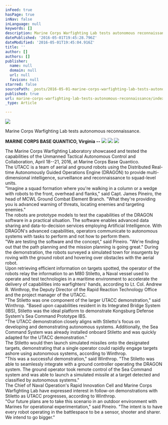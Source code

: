 ```yaml
---
inFeed: true
hasPage: true
inNav: false
inLanguage: null
keywords: []
description: Marine Corps Warfighting Lab tests autonomous reconnaissance.
datePublished: '2016-05-01T19:45:28.796Z'
dateModified: '2016-05-01T19:45:04.916Z'
title: ''
author: []
authors: []
publisher:
  name: null
  domain: null
  url: null
  favicon: null
starred: false
sourcePath: _posts/2016-05-01-marine-corps-warfighting-lab-tests-autonomous-reconnaissance.md
published: true
url: marine-corps-warfighting-lab-tests-autonomous-reconnaissance/index.html
_type: Article

---
```

![](https://the-grid-user-content.s3-us-west-2.amazonaws.com/dae193a1-2a86-4188-be05-fe3bdc8635c0.jpg)

Marine Corps Warfighting Lab tests autonomous reconnaissance.

**MARINE CORPS BASE QUANTICO, Virginia --**
![](https://the-grid-user-content.s3-us-west-2.amazonaws.com/c1cd3fb0-e7be-4342-b1cd-e952d8abfd04.jpg)
![](https://the-grid-user-content.s3-us-west-2.amazonaws.com/fe9b9dda-1f85-4299-bdea-5b72e2cad7d0.jpg)
![](https://the-grid-user-content.s3-us-west-2.amazonaws.com/8d25a73b-c2fa-43ac-8d85-92923291e81b.jpg)

The Marine Corps Warfighting Laboratory showcased and tested the capabilities of the Unmanned Tactical Autonomous Control and Collaboration, April 18--21, 2016, at Marine Corps Base Quantico.   
The UTACC is a team of aerial and ground robots using the Distributed Real-time Autonomously Guided Operations Engine (DRAGON) to provide multi-dimensional intelligence, surveillance and reconnaissance to squad-level units.   
"Imagine a squad formation where you're walking in a column or a wedge with robots to the front, overhead and flanks," said Capt. James Pineiro, the head of MCWL Ground Combat Element Branch. "What they're providing you is advanced warning of threats, locating enemies and targeting enemies."   
The robots are prototype models to test the capabilities of the DRAGON software in a practical situation. The software enables advanced data sharing and data-to-decision services employing Artificial Intelligence. With DRAGON's advanced capabilities, operators communicate to autonomous systems with tasks to perform and not how to perform them.   
"We are testing the software and the concept," said Pineiro. "We're finding out that the path planning and the mission planning is going great." During the demonstration, the robots surveyed a simulated town for insurgents by roving with the ground robot and hovering over obstacles with the aerial robot.   
Upon retrieving efficient information on targets spotted, the operator of the robots relay the information to an M80 Stiletto, a Naval vessel used to operate and test technologies in a maritime environment to accelerate the delivery of capabilities into warfighters' hands, according to Lt. Col. Andrew R. Winthrop, the Deputy Director of the Rapid Reaction Technology Office and the project manager of the UTACC.   
"The Stiletto was one component of the larger UTACC demonstration," said Winthrop. "Based upon capabilities resident in its Integrated Bridge System (IBS), Stiletto was the ideal platform to demonstrate Kongsburg Defense System's Sea Command Prototype IBS.   
"The UTACC demonstration closely aligns with Stiletto's focus on developing and demonstrating autonomous systems. Additionally, the Sea Command System was already installed onboard Stiletto and was quickly adapted for the UTACC demonstration."   
The Stiletto would then launch simulated missiles onto the designated targets, demonstrating that a single operator could rapidly engage targets ashore using autonomous systems, according to Winthrop.   
"This was a successful demonstration," said Winthrop. "The Stiletto was able to seamlessly integrate with a ground controller operating the DRAGON system. The ground operator took remote control of the Sea Command system and was able to launch a simulated missile at a target detected and classified by autonomous systems."   
The Chief of Naval Operation's Rapid Innovation Cell and Marine Corps Warfighting Lab have expressed interest in follow-on demonstrations with Stiletto as UTACC progresses, according to Winthrop.   
"Our future plans are to take this scenario in an outdoor environment with Marines for operational experimentation," said Pineiro. "The intent is to have every robot operating in the battlespace to be a sensor, shooter and sharer. We intend to go bigger."